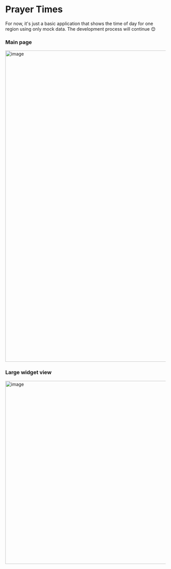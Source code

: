 # Prayer Times

For now, it's just a basic application that shows the time of day for one region using only mock data. The development process will continue 😊

### Main page
<img width="976" alt="image" src="https://github.com/iuzn/prayer-times/assets/25708048/23d8e2c7-f8d7-474a-affe-37c6dbc15716">

### Large widget view
<img width="574" alt="image" src="https://github.com/iuzn/prayer-times/assets/25708048/9a028a58-9880-4095-8214-e7074b371ca9">
